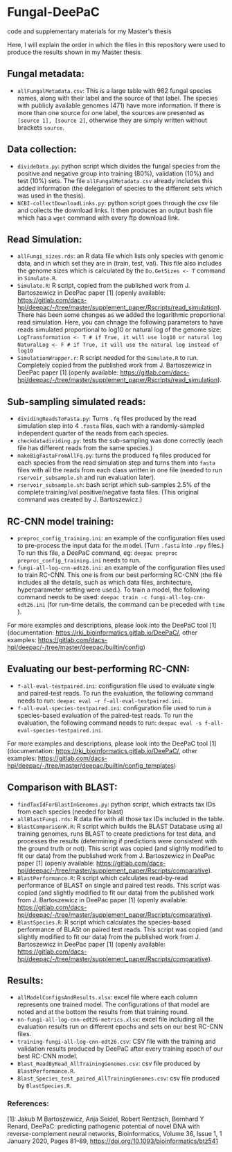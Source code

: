 # Fungal-DeePaC
code and supplementary materials for my Master's thesis

Here, I will explain the order in which the files in this repository were used to produce the results shown in my Master 
thesis.

## Fungal metadata:
- `allFungalMetadata.csv`: This is a large table with 982 fungal species names, along with their label and the source of that label. The species with publicly available genomes (471) have more information.
If there is more than one source for one label, the sources are presented as `[source 1], [source 2]`, otherwise they are simply written without brackets `source`.

## Data collection:
- `divideData.py`: python script which divides the fungal species from the positive and negative group into training (80%), validation (10%) and test (10%) sets. The file `allFungalMetadata.csv` already includes this added information (the delegation of species to the different sets which was used in the thesis).
- `NCBI-collectDownloadLinks.py`: python script goes through the csv file and collects the download links. It then produces an output bash file which has a `wget` command with every ftp download link.

## Read Simulation:
- `allFungi_sizes.rds`: an R data file which lists only species with genomic data, and in which set they are in (train, test, val). This file also includes the genome sizes which is calculated by the `Do.GetSizes <- T` command in `Simulate.R`.
- `Simulate.R`: R script, copied from the published work from J. Bartoszewicz in DeePac paper [1] (openly available: https://gitlab.com/dacs-hpi/deepac/-/tree/master/supplement_paper/Rscripts/read_simulation).
There has been some changes as we added the logarithmic proportional read simulation. Here, you can chnage the following parameters to have reads simulated proportional to log10 or natural log of the genome size:
`LogTransformation <- T # if True, it will use log10 or natural log`
`NaturalLog <- F # if True, it will use the natural log instead of log10`
- `SimulationWrapper.r`: R script needed for the `Simulate.R` to run. Completely copied from the published work from J. Bartoszewicz in DeePac paper [1] (openly available: https://gitlab.com/dacs-hpi/deepac/-/tree/master/supplement_paper/Rscripts/read_simulation). 

## Sub-sampling simulated reads:
- `dividingReadsToFasta.py`: Turns `.fq` files produced by the read simulation step into 4 `.fasta` files, each with a randomly-sampled independent quarter of the reads from each species.  
- `checkdatadividing.py`: tests the sub-sampling was done correctly (each file has different reads from the same species.)
- `makeBigFastaFromAllFq.py`: turns the produced `fq` files produced for each species from the read simulation step and turns them into `fasta` files with all the reads from each class written in one file (needed to run `rservoir_subsample.sh` and run evaluation later).
- `rservoir_subsample.sh`: bash script which sub-samples 2.5% of the complete training/val positive/negative fasta files. (This original command was created by J. Bartoszewicz.)

## RC-CNN model training:
- `preproc_config_training.ini`: an example of the configuration files used to pre-process the input data for the model. (Turn `.fasta` into `.npy` files.) To run this file, a DeePaC command, eg: `deepac preproc preproc_config_training.ini` needs to run.
- `fungi-all-log-cnn-edt26.ini`: an example of the configuration files used to train RC-CNN. This one is from our best performing RC-CNN (the file includes all the details, such as which data files, architecture, hyperparameter setting were used.). To train a model, the following command needs to be used: `deepac train -c fungi-all-log-cnn-edt26.ini` (for run-time details, the command can be preceded with `time `).

For more examples and descriptions, please look into the DeePaC tool [1] (documentation: https://rki_bioinformatics.gitlab.io/DeePaC/, other examples: https://gitlab.com/dacs-hpi/deepac/-/tree/master/deepac/builtin/config)

## Evaluating our best-performing RC-CNN:
- `f-all-eval-testpaired.ini`: configuration file used to evaluate single and paired-test reads. To run the evaluation, the following command needs to run: `deepac eval -r f-all-eval-testpaired.ini`.
- `f-all-eval-species-testpaired.ini`: configuration file used to run a species-based evaluation of the paired-test reads. To run the evaluation, the following command needs to run: `deepac eval -s f-all-eval-species-testpaired.ini`.

For more examples and descriptions, please look into the DeePaC tool [1] (documentation: https://rki_bioinformatics.gitlab.io/DeePaC/, other examples: https://gitlab.com/dacs-hpi/deepac/-/tree/master/deepac/builtin/config_templates)

## Comparison with BLAST:
- `findTaxIdForBlastInGenomes.py`: python script, which extracts tax IDs from each species (needed for blast)
- `allBlastFungi.rds`: R data file with all those tax IDs included in the table. 
- `BlastComparisonK.R`: R script which builds the BLAST Database using all training genomes, runs BLAST to create predictions for test data, and processes the results (determining if predictions were consistent with the ground truth or not). This script was copied (and slightly modified to fit our data) from the published work from J. Bartoszewicz in DeePac paper [1] (openly available: https://gitlab.com/dacs-hpi/deepac/-/tree/master/supplement_paper/Rscripts/comparative).
- `BlastPerformance.R`: R script which calculates read-by-read performance of BLAST on single and paired test reads. This script was copied (and slightly modified to fit our data) from the published work from J. Bartoszewicz in DeePac paper [1] (openly available: https://gitlab.com/dacs-hpi/deepac/-/tree/master/supplement_paper/Rscripts/comparative).
- `BlastSpecies.R`: R script which calculates the species-based performance of BLASt on paired test reads. This script was copied (and slightly modified to fit our data) from the published work from J. Bartoszewicz in DeePac paper [1] (openly available: https://gitlab.com/dacs-hpi/deepac/-/tree/master/supplement_paper/Rscripts/comparative).

## Results:
- `allModelConfigsAndResults.xlsx`: excel file where each column represents one trained model. The configurations of that model are noted and at the bottom the results from that training round.
- `nn-fungi-all-log-cnn-edt26-metrics.xlsx`: excel file including all the evaluation results run on different epochs and sets on our best RC-CNN files.
- `training-fungi-all-log-cnn-edt26.csv`: CSV file with the training and validation results produced by DeePaC after every training epoch of our best RC-CNN model.
- `Blast_ReadByRead_AllTrainingGenomes.csv`: csv file produced by `BlastPerformance.R`.
- `Blast_Species_test_paired_AllTrainingGenomes.csv`: csv file produced by `BlastSpecies.R`.

### References:
[1]: Jakub M Bartoszewicz, Anja Seidel, Robert Rentzsch, Bernhard Y Renard, DeePaC: predicting pathogenic potential of novel DNA with reverse-complement neural networks, Bioinformatics, Volume 36, Issue 1, 1 January 2020, Pages 81–89, https://doi.org/10.1093/bioinformatics/btz541